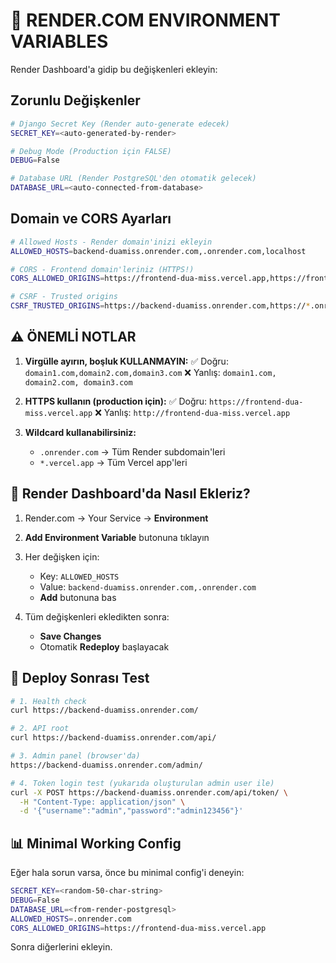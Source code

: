 # 🎯 RENDER.COM ENVIRONMENT VARIABLES

Render Dashboard'a gidip bu değişkenleri ekleyin:

## Zorunlu Değişkenler

```bash
# Django Secret Key (Render auto-generate edecek)
SECRET_KEY=<auto-generated-by-render>

# Debug Mode (Production için FALSE)
DEBUG=False

# Database URL (Render PostgreSQL'den otomatik gelecek)
DATABASE_URL=<auto-connected-from-database>
```

## Domain ve CORS Ayarları

```bash
# Allowed Hosts - Render domain'inizi ekleyin
ALLOWED_HOSTS=backend-duamiss.onrender.com,.onrender.com,localhost

# CORS - Frontend domain'leriniz (HTTPS!)
CORS_ALLOWED_ORIGINS=https://frontend-dua-miss.vercel.app,https://frontend-duamiss.onrender.com

# CSRF - Trusted origins
CSRF_TRUSTED_ORIGINS=https://backend-duamiss.onrender.com,https://*.onrender.com,https://*.vercel.app,https://frontend-dua-miss.vercel.app
```

## ⚠️ ÖNEMLİ NOTLAR

1. **Virgülle ayırın, boşluk KULLANMAYIN:**
   ✅ Doğru: `domain1.com,domain2.com,domain3.com`
   ❌ Yanlış: `domain1.com, domain2.com, domain3.com`

2. **HTTPS kullanın (production için):**
   ✅ Doğru: `https://frontend-dua-miss.vercel.app`
   ❌ Yanlış: `http://frontend-dua-miss.vercel.app`

3. **Wildcard kullanabilirsiniz:**
   - `.onrender.com` → Tüm Render subdomain'leri
   - `*.vercel.app` → Tüm Vercel app'leri

## 🔧 Render Dashboard'da Nasıl Ekleriz?

1. Render.com → Your Service → **Environment**
2. **Add Environment Variable** butonuna tıklayın
3. Her değişken için:
   - Key: `ALLOWED_HOSTS`
   - Value: `backend-duamiss.onrender.com,.onrender.com`
   - **Add** butonuna bas

4. Tüm değişkenleri ekledikten sonra:
   - **Save Changes**
   - Otomatik **Redeploy** başlayacak

## 🚀 Deploy Sonrası Test

```bash
# 1. Health check
curl https://backend-duamiss.onrender.com/

# 2. API root
curl https://backend-duamiss.onrender.com/api/

# 3. Admin panel (browser'da)
https://backend-duamiss.onrender.com/admin/

# 4. Token login test (yukarıda oluşturulan admin user ile)
curl -X POST https://backend-duamiss.onrender.com/api/token/ \
  -H "Content-Type: application/json" \
  -d '{"username":"admin","password":"admin123456"}'
```

## 📊 Minimal Working Config

Eğer hala sorun varsa, önce bu minimal config'i deneyin:

```bash
SECRET_KEY=<random-50-char-string>
DEBUG=False
DATABASE_URL=<from-render-postgresql>
ALLOWED_HOSTS=.onrender.com
CORS_ALLOWED_ORIGINS=https://frontend-dua-miss.vercel.app
```

Sonra diğerlerini ekleyin.

